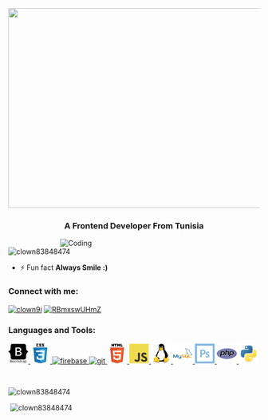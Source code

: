 <img width="900px" height="400px" src="https://i.pinimg.com/originals/54/41/4f/54414f96204c84761c299df1548f8129.gif">
<h3 align="center">A Frontend Developer From Tunisia</h3>
<img align="right" alt="Coding" width="400px" src="https://media.discordapp.net/attachments/1057958354519085147/1057960114142859284/CLOWN_hacker_dark_joker_6bbdb26e-1f4c-4b01-b493-d8fda04ce6f3.png?width=428&height=428">

<p align="left"> <img src="https://komarev.com/ghpvc/?username=clown83848474&label=Profile%20views&color=0e75b6&style=flat" alt="clown83848474" /> </p>


- ⚡ Fun fact **Always Smile :)**

<h3 align="left">Connect with me:</h3>
<p align="left">
<a href="https://twitter.com/clown9i" target="blank"><img align="center" src="https://raw.githubusercontent.com/rahuldkjain/github-profile-readme-generator/master/src/images/icons/Social/twitter.svg" alt="clown9i" height="30" width="40" /></a>
<a href="https://discord.gg/RBmxswUHmZ" target="blank"><img align="center" src="https://raw.githubusercontent.com/rahuldkjain/github-profile-readme-generator/master/src/images/icons/Social/discord.svg" alt="RBmxswUHmZ" height="30" width="40" /></a>
</p>

<h3 align="left">Languages and Tools:</h3>
<p align="left"> <a href="https://getbootstrap.com" target="_blank" rel="noreferrer"> <img src="https://raw.githubusercontent.com/devicons/devicon/master/icons/bootstrap/bootstrap-plain-wordmark.svg" alt="bootstrap" width="40" height="40"/> </a> <a href="https://www.w3schools.com/css/" target="_blank" rel="noreferrer"> <img src="https://raw.githubusercontent.com/devicons/devicon/master/icons/css3/css3-original-wordmark.svg" alt="css3" width="40" height="40"/> </a> <a href="https://firebase.google.com/" target="_blank" rel="noreferrer"> <img src="https://www.vectorlogo.zone/logos/firebase/firebase-icon.svg" alt="firebase" width="40" height="40"/> </a> <a href="https://git-scm.com/" target="_blank" rel="noreferrer"> <img src="https://www.vectorlogo.zone/logos/git-scm/git-scm-icon.svg" alt="git" width="40" height="40"/> </a> <a href="https://www.w3.org/html/" target="_blank" rel="noreferrer"> <img src="https://raw.githubusercontent.com/devicons/devicon/master/icons/html5/html5-original-wordmark.svg" alt="html5" width="40" height="40"/> </a> <a href="https://developer.mozilla.org/en-US/docs/Web/JavaScript" target="_blank" rel="noreferrer"> <img src="https://raw.githubusercontent.com/devicons/devicon/master/icons/javascript/javascript-original.svg" alt="javascript" width="40" height="40"/> </a> <a href="https://www.linux.org/" target="_blank" rel="noreferrer"> <img src="https://raw.githubusercontent.com/devicons/devicon/master/icons/linux/linux-original.svg" alt="linux" width="40" height="40"/> </a> <a href="https://www.mysql.com/" target="_blank" rel="noreferrer"> <img src="https://raw.githubusercontent.com/devicons/devicon/master/icons/mysql/mysql-original-wordmark.svg" alt="mysql" width="40" height="40"/> </a> <a href="https://www.photoshop.com/en" target="_blank" rel="noreferrer"> <img src="https://raw.githubusercontent.com/devicons/devicon/master/icons/photoshop/photoshop-line.svg" alt="photoshop" width="40" height="40"/> </a> <a href="https://www.php.net" target="_blank" rel="noreferrer"> <img src="https://raw.githubusercontent.com/devicons/devicon/master/icons/php/php-original.svg" alt="php" width="40" height="40"/> </a> <a href="https://www.python.org" target="_blank" rel="noreferrer"> <img src="https://raw.githubusercontent.com/devicons/devicon/master/icons/python/python-original.svg" alt="python" width="40" height="40"/> </a> </p>
<br>
<p><img align="left" src="https://github-readme-stats.vercel.app/api/top-langs?username=clown83848474&show_icons=true&locale=en&layout=compact" alt="clown83848474" /></p>
<br>
<p>&nbsp;<img align="center" src="https://github-readme-stats.vercel.app/api?username=clown83848474&show_icons=true&locale=en" alt="clown83848474" /></p>
<br>
